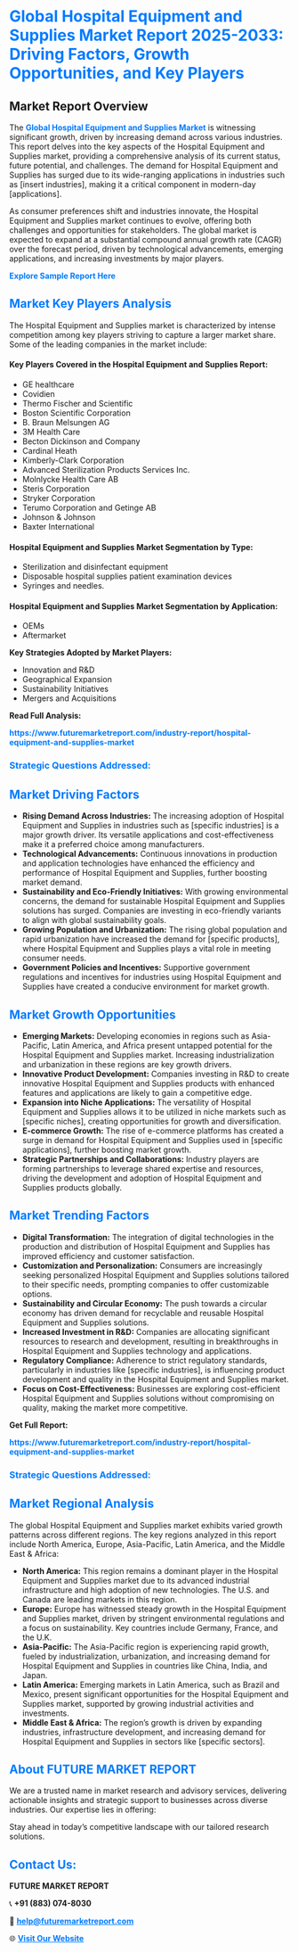 <h1 style="color: #007BFF;">Global Hospital Equipment and Supplies Market Report 2025-2033: Driving Factors, Growth Opportunities, and Key Players</h1>

<section id="overview">
<h2>Market Report Overview</h2>
<p>The <a href="https://www.futuremarketreport.com/industry-report/hospital-equipment-and-supplies-market" style="color: #007BFF; text-decoration: none;"><strong>Global Hospital Equipment and Supplies Market</strong></a> is witnessing significant growth, driven by increasing demand across various industries. This report delves into the key aspects of the Hospital Equipment and Supplies market, providing a comprehensive analysis of its current status, future potential, and challenges. The demand for Hospital Equipment and Supplies has surged due to its wide-ranging applications in industries such as [insert industries], making it a critical component in modern-day [applications].</p>
<p>As consumer preferences shift and industries innovate, the Hospital Equipment and Supplies market continues to evolve, offering both challenges and opportunities for stakeholders. The global market is expected to expand at a substantial compound annual growth rate (CAGR) over the forecast period, driven by technological advancements, emerging applications, and increasing investments by major players.</p>
</section>

<section id="overview">
<p><a href="https://www.futuremarketreport.com/request-sample/reportId=108566" style="color: #007BFF; text-decoration: none;"><strong>Explore Sample Report Here</strong></a></p>
</section>

<section id="key-players">
<h2 style="color: #007BFF;">Market Key Players Analysis</h2>
<p>The Hospital Equipment and Supplies market is characterized by intense competition among key players striving to capture a larger market share. Some of the leading companies in the market include:</p>
<h4>Key Players Covered in the Hospital Equipment and Supplies Report:</h4>
<ul><li>GE healthcare</li><li>Covidien</li><li>Thermo Fischer and Scientific</li><li>Boston Scientific Corporation</li><li>B. Braun Melsungen AG</li><li>3M Health Care</li><li>Becton Dickinson and Company</li><li>Cardinal Heath</li><li>Kimberly-Clark Corporation</li><li>Advanced Sterilization Products Services Inc.</li><li>Molnlycke Health Care AB</li><li>Steris Corporation</li><li>Stryker Corporation</li><li>Terumo Corporation and Getinge AB</li><li>Johnson &amp; Johnson</li><li>Baxter International</li></ul>
<h4>Hospital Equipment and Supplies Market Segmentation by Type:</h4>
<ul><li>Sterilization and disinfectant equipment</li><li>Disposable hospital supplies patient examination devices</li><li>Syringes and needles.</li></ul>

<h4>Hospital Equipment and Supplies Market Segmentation by Application:</h4>
<ul><li>OEMs</li><li>Aftermarket</li></ul>
<p><strong>Key Strategies Adopted by Market Players:</strong></p>
<ul>
<li>Innovation and R&D</li>
<li>Geographical Expansion</li>
<li>Sustainability Initiatives</li>
<li>Mergers and Acquisitions</li>
</ul>
</section>

<section>
<p><strong>Read Full Analysis: </strong></p><a href="https://www.futuremarketreport.com/industry-report/hospital-equipment-and-supplies-market" style="color: #007BFF; text-decoration: none;"><strong>https://www.futuremarketreport.com/industry-report/hospital-equipment-and-supplies-market</strong></a>
<h3 style="color: #007BFF;">Strategic Questions Addressed:</h3>
</section>

<section id="driving-factors">
<h2 style="color: #007BFF;">Market Driving Factors</h2>
<ul>
<li><strong>Rising Demand Across Industries:</strong> The increasing adoption of Hospital Equipment and Supplies in industries such as [specific industries] is a major growth driver. Its versatile applications and cost-effectiveness make it a preferred choice among manufacturers.</li>
<li><strong>Technological Advancements:</strong> Continuous innovations in production and application technologies have enhanced the efficiency and performance of Hospital Equipment and Supplies, further boosting market demand.</li>
<li><strong>Sustainability and Eco-Friendly Initiatives:</strong> With growing environmental concerns, the demand for sustainable Hospital Equipment and Supplies solutions has surged. Companies are investing in eco-friendly variants to align with global sustainability goals.</li>
<li><strong>Growing Population and Urbanization:</strong> The rising global population and rapid urbanization have increased the demand for [specific products], where Hospital Equipment and Supplies plays a vital role in meeting consumer needs.</li>
<li><strong>Government Policies and Incentives:</strong> Supportive government regulations and incentives for industries using Hospital Equipment and Supplies have created a conducive environment for market growth.</li>
</ul>
</section>

<section id="growth-opportunities">
<h2 style="color: #007BFF;">Market Growth Opportunities</h2>
<ul>
<li><strong>Emerging Markets:</strong> Developing economies in regions such as Asia-Pacific, Latin America, and Africa present untapped potential for the Hospital Equipment and Supplies market. Increasing industrialization and urbanization in these regions are key growth drivers.</li>
<li><strong>Innovative Product Development:</strong> Companies investing in R&D to create innovative Hospital Equipment and Supplies products with enhanced features and applications are likely to gain a competitive edge.</li>
<li><strong>Expansion into Niche Applications:</strong> The versatility of Hospital Equipment and Supplies allows it to be utilized in niche markets such as [specific niches], creating opportunities for growth and diversification.</li>
<li><strong>E-commerce Growth:</strong> The rise of e-commerce platforms has created a surge in demand for Hospital Equipment and Supplies used in [specific applications], further boosting market growth.</li>
<li><strong>Strategic Partnerships and Collaborations:</strong> Industry players are forming partnerships to leverage shared expertise and resources, driving the development and adoption of Hospital Equipment and Supplies products globally.</li>
</ul>
</section>

<section id="trending-factors">
<h2 style="color: #007BFF;">Market Trending Factors</h2>
<ul>
<li><strong>Digital Transformation:</strong> The integration of digital technologies in the production and distribution of Hospital Equipment and Supplies has improved efficiency and customer satisfaction.</li>
<li><strong>Customization and Personalization:</strong> Consumers are increasingly seeking personalized Hospital Equipment and Supplies solutions tailored to their specific needs, prompting companies to offer customizable options.</li>
<li><strong>Sustainability and Circular Economy:</strong> The push towards a circular economy has driven demand for recyclable and reusable Hospital Equipment and Supplies solutions.</li>
<li><strong>Increased Investment in R&D:</strong> Companies are allocating significant resources to research and development, resulting in breakthroughs in Hospital Equipment and Supplies technology and applications.</li>
<li><strong>Regulatory Compliance:</strong> Adherence to strict regulatory standards, particularly in industries like [specific industries], is influencing product development and quality in the Hospital Equipment and Supplies market.</li>
<li><strong>Focus on Cost-Effectiveness:</strong> Businesses are exploring cost-efficient Hospital Equipment and Supplies solutions without compromising on quality, making the market more competitive.</li>
</ul>
</section>

<section>
<p><strong>Get Full Report: </strong></p><a href="https://www.futuremarketreport.com/industry-report/hospital-equipment-and-supplies-market" style="color: #007BFF; text-decoration: none;"><strong>https://www.futuremarketreport.com/industry-report/hospital-equipment-and-supplies-market</strong></a>
<h3 style="color: #007BFF;">Strategic Questions Addressed:</h3>
</section>


<section id="regional-analysis">
<h2 style="color: #007BFF;">Market Regional Analysis</h2>
<p>The global Hospital Equipment and Supplies market exhibits varied growth patterns across different regions. The key regions analyzed in this report include North America, Europe, Asia-Pacific, Latin America, and the Middle East & Africa:</p>
<ul>
<li><strong>North America:</strong> This region remains a dominant player in the Hospital Equipment and Supplies market due to its advanced industrial infrastructure and high adoption of new technologies. The U.S. and Canada are leading markets in this region.</li>
<li><strong>Europe:</strong> Europe has witnessed steady growth in the Hospital Equipment and Supplies market, driven by stringent environmental regulations and a focus on sustainability. Key countries include Germany, France, and the U.K.</li>
<li><strong>Asia-Pacific:</strong> The Asia-Pacific region is experiencing rapid growth, fueled by industrialization, urbanization, and increasing demand for Hospital Equipment and Supplies in countries like China, India, and Japan.</li>
<li><strong>Latin America:</strong> Emerging markets in Latin America, such as Brazil and Mexico, present significant opportunities for the Hospital Equipment and Supplies market, supported by growing industrial activities and investments.</li>
<li><strong>Middle East & Africa:</strong> The region’s growth is driven by expanding industries, infrastructure development, and increasing demand for Hospital Equipment and Supplies in sectors like [specific sectors].</li>
</ul>
</section>

<footer>
<h2 style="color: #007BFF;">About FUTURE MARKET REPORT</h2>
<p>We are a trusted name in market research and advisory services, delivering actionable insights and strategic support to businesses across diverse industries. Our expertise lies in offering:</p>

<p>Stay ahead in today’s competitive landscape with our tailored research solutions.</p>

<h2 style="color: #007BFF;">Contact Us:</h2>
<p><strong>FUTURE MARKET REPORT</strong></p>
<p>📞 <strong>+91 (883) 074-8030</strong></p>
<p>📧 <strong><a href="mailto:help@futuremarketreport.com" style="color: #007BFF;">help@futuremarketreport.com</a></strong></p>
<p>🌐 <strong><a href="https://www.futuremarketreport.com/" style="color: #007BFF;">Visit Our Website</a></strong></p>
</footer>